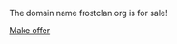 The domain name frostclan.org is for sale!


<!-- Place this tag where you want the button to render. -->
<a class="github-button" href="test.com<!-- Place this tag in your head or just before your close body tag. -->" data-color-scheme="no-preference: light; light: light; dark: dark;" data-size="large" aria-label="Make offer">Make offer</a>
<script async defer src="https://buttons.github.io/buttons.js"></script>
